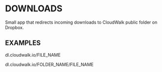 # DOWNLOADS

Small app that redirects incoming downloads to CloudWalk public folder on Dropbox.

## EXAMPLES

dl.cloudwalk.io/FILE_NAME

dl.cloudwalk.io/FOLDER_NAME/FILE_NAME
